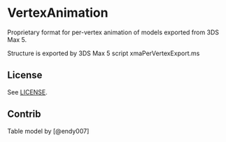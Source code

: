 # VertexAnimation

Proprietary format for per-vertex animation of models exported from 3DS Max 5.

Structure is exported by 3DS Max 5 script xmaPerVertexExport.ms

## License

See [LICENSE](LICENSE).

## Contrib

Table model by [@endy007]
